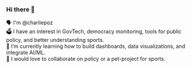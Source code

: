 ### Hi there 👋

🗣 I'm @charliepoz  
🗳 I have an interest in GovTech, democracy monitoring, tools for public policy, and better understanding sports.  
🌱 I’m currently learning how to build dashboards, data visualizations, and integrate AI/ML.  
👯️ I would love to collaborate on policy or a pet-project for sports.  
